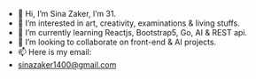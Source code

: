 - 👋 Hi, I’m Sina Zaker, I’m 31.
- 👀 I’m interested in art, creativity, examinations & living stuffs.
- 🌱 I’m currently learning Reactjs, Bootstrap5, Go, AI & REST api.
- 💞️ I’m looking to collaborate on front-end & AI projects. 
- 📫 Here is my email:
- sinazaker1400@gmail.com

<!---
sinazaker1400/sinazaker1400 is a ✨ special ✨ repository because its `README.md` (this file) appears on your GitHub profile.
You can click the Preview link to take a look at your changes.
--->
